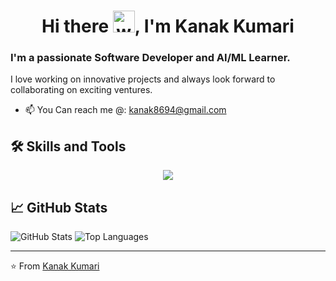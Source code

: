 <h1 align="center">Hi there <img alt="wave" src="https://emojis.slackmojis.com/emojis/images/1588177020/8809/wave_hello.gif?1588177020" width="35">,  I'm Kanak Kumari</h1>


<h3>I'm a passionate Software Developer and AI/ML Learner. </h3>
I love working on innovative projects and always look forward to collaborating on exciting ventures.  


- 📫 You Can reach me @: [kanak8694@gmail.com](mailto:kanak8694@gmail.com)  

## 🛠️ Skills and Tools  

<p align="center">
  <a href="https://skillicons.dev">
    <img src="https://skillicons.dev/icons?i=java,cpp,c,python,react,nodejs,nextjs,mongodb,mysql,html,css,js,tensorflow,pytorch,azure" />
  </a>
</p>

## 📈 GitHub Stats  

<p align="left">
  <img src="https://github-readme-stats.vercel.app/api?username=kanakkumari18&show_icons=true&hide_title=true&count_private=true&theme=radical" alt="GitHub Stats" />
  <img src="https://github-readme-stats.vercel.app/api/top-langs/?username=kanakkumari18&layout=compact&theme=radical" alt="Top Languages" />
</p>




---

⭐️ From [Kanak Kumari](https://github.com/kanakkumari18)  
